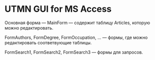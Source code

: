 # UTMN GUI for MS Access

Основная форма — MainForm — содержит таблицу Articles, которую можно редактировать.

FormAuthors, FormDegree, FormOccupation, ... — формы, где можно редактировать соответвующие таблицы.

FormSearch1, FormSearch2, FormSearch3 — формы для запросов.
